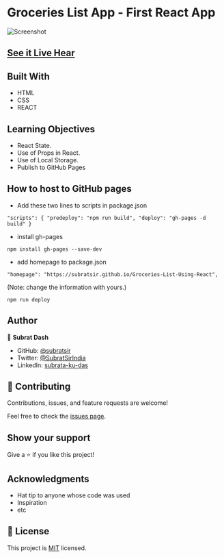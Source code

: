 # Groceries List App - First React App
![Screenshot](https://github.com/subratsir/Groceries-List-Using-React/blob/main/groceries_screenshot.JPG)

## [See it Live Hear](https://subratsir.github.io/Groceries-List-Using-React/)

## Built With

- HTML
- CSS
- REACT

## Learning Objectives

- React State.
- Use of Props in React.
- Use of Local Storage.
- Publish to GitHub Pages

## How to host to GitHub pages
- Add these two lines to scripts in package.json

`
  "scripts": {
    "predeploy": "npm run build",
    "deploy": "gh-pages -d build"
   }
`   

- install gh-pages

`
npm install gh-pages --save-dev
`

- add homepage to package.json

`
"homepage": "https://subratsir.github.io/Groceries-List-Using-React",
`

(Note: change the information with yours.)


`npm run deploy`


## Author

👤 **Subrat Dash**

- GitHub: [@subratsir](https://github.com/subratsir)
- Twitter: [@SubratSirIndia](https://twitter.com/SubratSirIndia)
- LinkedIn: [subrata-ku-das](https://www.linkedin.com/in/subrata-ku-das/)

## 🤝 Contributing

Contributions, issues, and feature requests are welcome!

Feel free to check the [issues page](../../issues/).

## Show your support

Give a ⭐️ if you like this project!

## Acknowledgments

- Hat tip to anyone whose code was used
- Inspiration
- etc

## 📝 License

This project is [MIT](./MIT.md) licensed.
